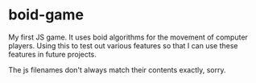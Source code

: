 # boid-game
My first JS game. It uses boid algorithms for the movement of computer players. Using this to test out various features so that I can use these features in future projects.

The js filenames don't always match their contents exactly, sorry.
